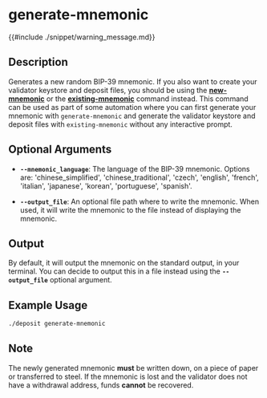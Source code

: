 # generate-mnemonic

{{#include ./snippet/warning_message.md}}

## Description

Generates a new random BIP-39 mnemonic. If you also want to create your validator keystore and deposit files, you should be using the **[new-mnemonic](new_mnemonic.md)**
or the **[existing-mnemonic](existing_mnemonic.md)** command instead. This command can be used as part of some automation where you can first generate your mnemonic with
`generate-mnemonic` and generate the validator keystore and deposit files with `existing-mnemonic` without any interactive prompt.

## Optional Arguments

- **`--mnemonic_language`**: The language of the BIP-39 mnemonic. Options are: 'chinese_simplified', 'chinese_traditional', 'czech', 'english', 'french', 'italian', 'japanese', 'korean', 'portuguese', 'spanish'.

- **`--output_file`**: An optional file path where to write the mnemonic. When used, it will write the mnemonic to the file instead of displaying the mnemonic.

## Output

By default, it will output the mnemonic on the standard output, in your terminal. You can decide to output this in a file instead using the **`--output_file`** optional argument.

## Example Usage

```sh
./deposit generate-mnemonic
```

## Note

The newly generated mnemonic **must** be written down, on a piece of paper or transferred to steel. If the mnemonic is lost and the validator does not have a withdrawal address, funds **cannot** be recovered.
